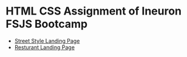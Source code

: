 # HTML CSS Assignment of Ineuron FSJS Bootcamp

- [Street Style Landing Page](https://github.com/rajratan41/Project-1)
- [Resturant Landing Page](https://github.com/rajratan41/Project-2)


